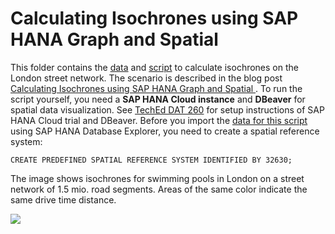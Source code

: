 # Calculating Isochrones using SAP HANA Graph and Spatial
This folder contains the [data](data/) and [script](script/2020Q4_Isochrones_pub.sql) to calculate isochrones on the London street network.
The scenario is described in the blog post [Calculating Isochrones using SAP HANA Graph and Spatial ](https://blogs.sap.com/2021/01/05/calculating-isochrones-using-sap-hana-graph-and-spatial/).
To run the script yourself, you need a **SAP HANA Cloud instance** and **DBeaver** for spatial data visualization. See [TechEd DAT 260](https://github.com/SAP-samples/teched2020-DAT260/tree/main/exercises/ex0) for setup instructions of SAP HANA Cloud trial and DBeaver.
Before you import the [data for this script](data/) using SAP HANA Database Explorer, you need to create a spatial reference system:

```CREATE PREDEFINED SPATIAL REFERENCE SYSTEM IDENTIFIED BY 32630;```

The image shows isochrones for swimming pools in London on a street network of 1.5 mio. road segments. Areas of the same color indicate the same drive time distance.

![](images/4_Isochrones.png)
